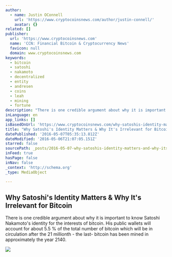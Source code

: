 ```yaml
---
author:
  - name: Justin OConnell
    url: 'https://www.cryptocoinsnews.com/author/justin-connell/'
    avatar: {}
related: []
publisher:
  url: 'https://www.cryptocoinsnews.com'
  name: 'CCN: Financial Bitcoin & Cryptocurrency News'
  favicon: null
  domain: www.cryptocoinsnews.com
keywords:
  - bitcoin
  - satoshi
  - nakamoto
  - decentralized
  - entity
  - andresen
  - coins
  - leah
  - mining
  - fortune
description: "There is one credible argument about why it is important to know Satoshi Nakamoto's identity for the interests of bitcoin. His public wallets will account for about 5.5 % of the total number of bitcoin which will be in circulation after the 21 millionth - the last- bitcoin has been mined in approximately the year 2140."
inLanguage: en
app_links: []
isBasedOnUrl: 'https://www.cryptocoinsnews.com/why-satoshis-identity-matters-why-its-irrelevant-for-bitcoin/'
title: "Why Satoshi's Identity Matters & Why It's Irrelevant for Bitcoin"
datePublished: '2016-05-07T05:35:13.812Z'
dateModified: '2016-05-06T21:07:05.151Z'
starred: false
sourcePath: _posts/2016-05-07-why-satoshis-identity-matters-and-why-its-irrelevant-for-bit.md
inFeed: true
hasPage: false
inNav: false
_context: 'http://schema.org'
_type: MediaObject

---
```

<article style=""><h1>Why Satoshi's Identity Matters &amp; Why It's Irrelevant for Bitcoin</h1><p>There is one credible argument about why it is important to know Satoshi Nakamoto's identity for the interests of bitcoin. His public wallets will account for about 5.5 % of the total number of bitcoin which will be in circulation after the 21 millionth - the last- bitcoin has been mined in approximately the year 2140.</p><img src="https://www.cryptocoinsnews.com/wp-content/uploads/2015/12/Unknown-figure.jpg" /></article>